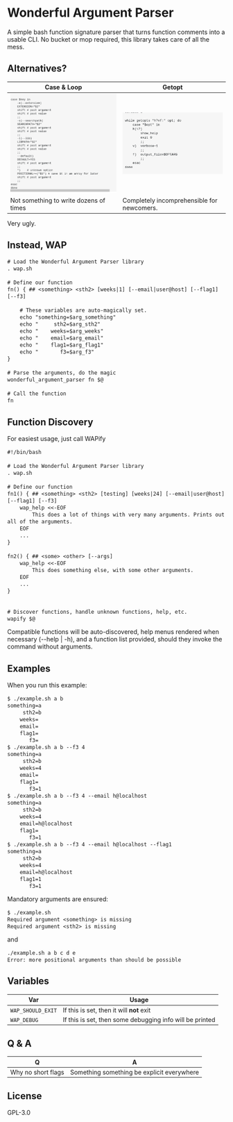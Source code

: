 # Wonderful Argument Parser

A simple bash function signature parser that turns function comments into a usable CLI. No bucket or mop required, this library takes care of all the mess.

## Alternatives?

Case & Loop                               | Getopt
---                                       | ---
![an ugly case statement](.img/case.png) | ![getopt commands are completely unreadable](.img/getopts.png)
Not something to write dozens of times    | Completely incomprehensible for newcomers.

Very ugly.

## Instead, WAP

```
# Load the Wonderful Argument Parser library
. wap.sh

# Define our function
fn() { ## <something> <sth2> [weeks|1] [--email|user@host] [--flag1] [--f3]

	# These variables are auto-magically set.
	echo "something=$arg_something"
	echo "     sth2=$arg_sth2"
	echo "    weeks=$arg_weeks"
	echo "    email=$arg_email"
	echo "    flag1=$arg_flag1"
	echo "       f3=$arg_f3"
}

# Parse the arguments, do the magic
wonderful_argument_parser fn $@

# Call the function
fn
```

## Function Discovery

For easiest usage, just call WAPify

```
#!/bin/bash

# Load the Wonderful Argument Parser library
. wap.sh

# Define our function
fn1() { ## <something> <sth2> [testing] [weeks|24] [--email|user@host] [--flag1] [--f3]
	wap_help <<-EOF
		This does a lot of things with very many arguments. Prints out all of the arguments.
	EOF
	...
}

fn2() { ## <some> <other> [--args]
	wap_help <<-EOF
		This does something else, with some other arguments.
	EOF
	...
}


# Discover functions, handle unknown functions, help, etc.
wapify $@
```

Compatible functions will be auto-discovered, help menus rendered when necessary (--help | -h), and a function list provided, should they invoke the command without arguments.


## Examples

When you run this example:


```
$ ./example.sh a b
something=a
     sth2=b
    weeks=
    email=
    flag1=
       f3=
$ ./example.sh a b --f3 4
something=a
     sth2=b
    weeks=4
    email=
    flag1=
       f3=1
$ ./example.sh a b --f3 4 --email h@localhost
something=a
     sth2=b
    weeks=4
    email=h@localhost
    flag1=
       f3=1
$ ./example.sh a b --f3 4 --email h@localhost --flag1
something=a
     sth2=b
    weeks=4
    email=h@localhost
    flag1=1
       f3=1
```

Mandatory arguments are ensured:

```
$ ./example.sh
Required argument <something> is missing
Required argument <sth2> is missing
```

and

```
./example.sh a b c d e
Error: more positional arguments than should be possible
```

## Variables

Var               | Usage
----------------- | ---
`WAP_SHOULD_EXIT` | If this is set, then it will **not** exit
`WAP_DEBUG`       | If this is set, then some debugging info will be printed


## Q & A

Q  | A
-- | --
Why no short flags | Something something be explicit everywhere

## License

GPL-3.0
